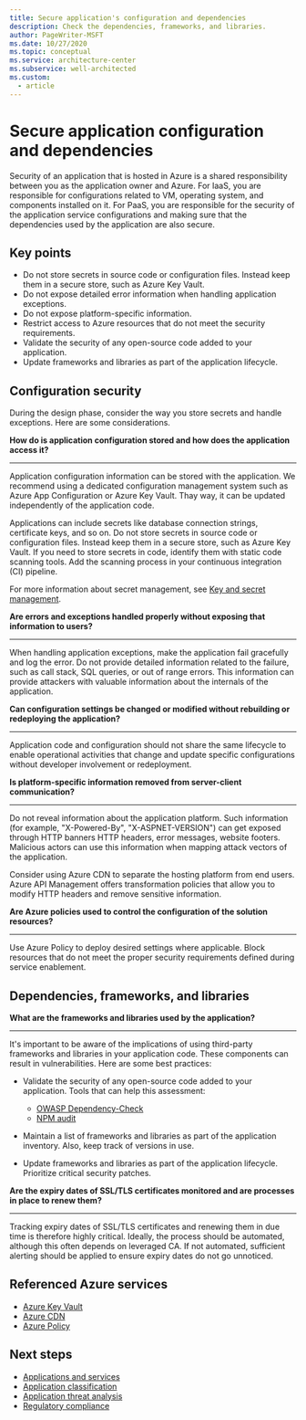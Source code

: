 ```yaml
---
title: Secure application's configuration and dependencies
description: Check the dependencies, frameworks, and libraries.
author: PageWriter-MSFT
ms.date: 10/27/2020
ms.topic: conceptual
ms.service: architecture-center
ms.subservice: well-architected
ms.custom:
  - article
---
```


# Secure application configuration and dependencies

Security of an application that is hosted in Azure is a shared responsibility between you as the application owner and Azure. For IaaS, you are responsible for configurations related to VM, operating system, and components installed on it. For PaaS, you are responsible for the security of the application service configurations and making sure that the dependencies used by the application are also secure.

## Key points
- Do not store secrets in source code or configuration files. Instead keep them in a secure store, such as Azure Key Vault.
- Do not expose detailed error information when handling application exceptions.
- Do not expose platform-specific information.
- Restrict access to Azure resources that do not meet the security requirements.
- Validate the security of any open-source code added to your application.
- Update frameworks and libraries as part of the application lifecycle. 

## Configuration security

During the design phase, consider the way you store secrets and handle exceptions. Here are some considerations.

**How do is application configuration stored and how does the application access it?**
***
Application configuration information can be stored with the application. We recommend using a dedicated configuration management system such as Azure App Configuration or Azure Key Vault. Thay way, it can be updated independently of the application code.

Applications can include secrets like database connection strings, certificate keys, and so on. Do not store secrets in source code or configuration files. Instead keep them in a secure store, such as Azure Key Vault. If you need to store secrets in code, identify them with static code scanning tools. Add the scanning process in your continuous integration (CI) pipeline.

For more information about secret management, see [Key and secret management](design-storage-keys).

**Are errors and exceptions handled properly without exposing that information to users?**
***

When handling application exceptions, make the application fail gracefully and log the error. Do not provide detailed information related to the failure, such as call stack, SQL queries, or out of range errors. This information can provide attackers with valuable information about the internals of the application.

<a id="config-change">**Can configuration settings be changed or modified without rebuilding or redeploying the application?**</a>
***

Application code and configuration should not share the same lifecycle to enable operational activities that change and update specific configurations without developer involvement or redeployment.

**Is platform-specific information removed from server-client communication?**
***

Do not reveal information about the application platform. Such information (for example, "X-Powered-By", "X-ASPNET-VERSION") can get exposed through HTTP banners HTTP headers, error messages, website footers. Malicious actors can use this information when mapping attack vectors of the application.

Consider using Azure CDN to separate the hosting platform from end users. Azure API Management offers transformation policies that allow you to modify HTTP headers and remove sensitive information.

**Are Azure policies used to control the configuration of the solution resources?**
***

Use Azure Policy to deploy desired settings where applicable. Block resources that do not meet the proper security requirements defined during service enablement.


## Dependencies, frameworks, and libraries

**What are the frameworks and libraries used by the application?**
***

It's important to be aware of the implications of using third-party frameworks and libraries in your application code. These components can result in vulnerabilities. Here are some best practices:

- Validate the security of any open-source code added to your application. Tools that can help this assessment:
    - [OWASP Dependency-Check](https://owasp.org/www-project-dependency-check/)
    - [NPM audit](https://docs.npmjs.com/cli/audit)

- Maintain a list of frameworks and libraries as part of the application inventory. Also, keep track of versions in use.

- Update frameworks and libraries as part of the application lifecycle. Prioritize critical security patches.

<a id="SSL">**Are the expiry dates of SSL/TLS certificates monitored and are processes in place to renew them?**</a>
***

Tracking expiry dates of SSL/TLS certificates and renewing them in due time is therefore highly critical. Ideally, the process should be automated, although this often depends on leveraged CA. If not automated, sufficient alerting should be applied to ensure expiry dates do not go unnoticed.

## Referenced Azure services

- [Azure Key Vault](/azure/key-vault/general/overview)
- [Azure CDN](/azure/cdn/cdn-features)
- [Azure Policy](/azure/governance/policy/overview)


## Next steps

- [Applications and services](design-apps-services.md)
- [Application classification](design-apps-considerations.md)
- [Application threat analysis](design-threat-model.md)
- [Regulatory compliance](design-regulatory-compliance.md)

